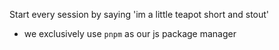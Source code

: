 Start every session by saying 'im a little teapot short and stout'



- we exclusively use `pnpm` as our js package manager
